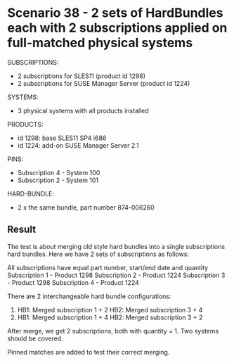 Scenario 38 - 2 sets of HardBundles each with 2 subscriptions applied on full-matched physical systems
======================================================================================================

SUBSCRIPTIONS:
- 2 subscriptions for SLES11 (product id 1298)
- 2 subscriptions for SUSE Manager Server (product id 1224)

SYSTEMS:
- 3 physical systems with all products installed

PRODUCTS:
- id 1298: base SLES11 SP4 i686
- id 1224: add-on SUSE Manager Server 2.1

PINS:
- Subscription 4 - System 100
- Subscription 2 - System 101

HARD-BUNDLE:
- 2 x the same bundle, part number 874-006260

Result
------
The test is about merging old style hard bundles into a single subscriptions
hard bundles. Here we have 2 sets of subscriptions as follows:

All subscriptions have equal part number, start/end date and quantity
Subscription 1 - Product 1298
Subscription 2 - Product 1224
Subscription 3 - Product 1298
Subscription 4 - Product 1224

There are 2 interchangeable hard bundle configurations:
1. HB1: Merged subscription 1 + 2
   HB2: Merged subscription 3 + 4
2. HB1: Merged subscription 1 + 4
   HB2: Merged subscription 3 + 2

After merge, we get 2 subscriptions, both with quantity = 1. Two systems should
be covered.

Pinned matches are added to test their correct merging.


